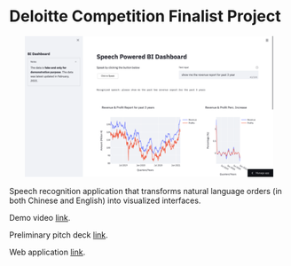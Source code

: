 # Deloitte Competition Finalist Project

<p align="center"><img width="89%" src="assets/desktop.png"/></p>

Speech recognition application that transforms natural language orders (in both Chinese and English) into visualized interfaces. 

Demo video [link](https://drive.google.com/file/d/1zDA6gcEUT7V5F9_qN4k3h8GCqpRL0YdP/view?usp=sharing). 

Preliminary pitch deck [link](https://docs.google.com/presentation/d/1uuumPO_dkBrCPFkgZ3M-nm9bKmEIWgAXfAKW-hqkC6I/edit?usp=sharing). 

Web application [link]().


